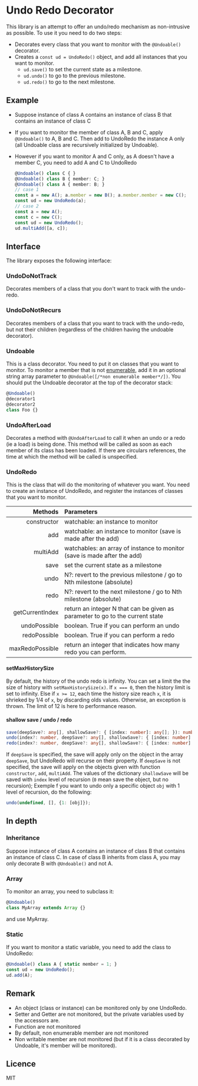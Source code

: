 # Undo Redo Decorator

This library is an attempt to offer an undo/redo mechanism as non-intrusive as possible.
To use it you need to do two steps:

- Decorates every class that you want to monitor with the `@Undoable()` decorator.
- Creates a `const ud = UndoRedo()` object, and add all instances that you want to monitor.
  - `ud.save()` to set the current state as a milestone.
  - `ud.undo()` to go to the previous milestone.
  - `ud.redo()` to go to the next milestone.

## Example

- Suppose instance of class A contains an instance of class B that contains an instance of class C
- If you want to monitor the member of class A, B and C, apply `@Undoable()` to A, B and C. Then add to UndoRedo the instance A only (all Undoable class are recursively initialized by Undoable).
- However if you want to monitor A and C only, as A doesn't have a member C, you need to add A and C to UndoRedo

    ```typescript
    @Undoable() class C { }
    @Undoable() class B { member: C; }
    @Undoable() class A { member: B; }
    // case 1
    const a = new A(); a.member = new B(); a.member.member = new C();
    const ud = new UndoRedo(a);
    // case 2
    const a = new A();
    const c = new C();
    const ud = new UndoRedo();
    ud.multiAdd([a, c]);
    ```

## Interface

The library exposes the following interface:

### UndoDoNotTrack

Decorates members of a class that you don't want to track with the undo-redo.

### UndoDoNotRecurs

Decorates members of a class that you want to track with the undo-redo, but not their children
(regardless of the children having the undoable decorator).

### Undoable

This is a class decorator. You need to put it on classes that you want to monitor. To monitor a member that is not [enumerable](https://developer.mozilla.org/en-US/docs/Web/JavaScript/Enumerability_and_ownership_of_properties), add it in an optional string array parameter to `@Undoable([/*non enumerable member*/])`. You should put the Undoable decorator at the top of the decorator stack:

```typescript
@Undoable()
@decorator1
@decorator2
class Foo {}
```

### UndoAfterLoad

Decorates a method with `@UndoAfterLoad` to call it when an undo or a redo (ie a load) is being done. This method will be called as soon as each member of its class has been loaded. If there are circulars references, the time at which the method will be called is unspecified.

### UndoRedo

This is the class that will do the monitoring of whatever you want. You need to create an instance of UndoRedo, and register the instances of classes that you want to monitor.

|     Methods     |                                    Parameters                                   |
|----------------:|:--------------------------------------------------------------------------------|
| constructor     | watchable: an instance to monitor                                               |
| add             | watchable: an instance to monitor (save is made after the add)                  |
| multiAdd        | watchables: an array of instance to monitor (save is made after the add)        |
| save            | set the current state as a milestone                                          |
| undo            | N?: revert to the previous milestone / go to Nth milestone (absolute)           |
| redo            | N?: revert to the next milestone / go to Nth milestone (absolute)               |
| getCurrentIndex | return an integer N that can be given as parameter to go to the current state|
| undoPossible    | boolean. True if you can perform an undo                                        |
| redoPossible    | boolean. True if you can perform a redo                                         |
| maxRedoPossible | return an integer that indicates how many redo you can perform.               |

#### setMaxHistorySize

By default, the history of the undo redo is infinity. You can set a limit the the size of history with `setMaxHistorySize(x)`.
If `x === 0`, then the history limit is set to infinity.
Else if `x >= 12`, each time the history size reach `x`, it is shrieked by 1/4 of `x`, by discarding olds values.
Otherwise, an exception is thrown. The limit of 12 is here to performance reason.

#### shallow save / undo / redo

```typescript
save(deepSave?: any[], shallowSave?: { [index: number]: any[]; }): number;
undo(index?: number, deepSave?: any[], shallowSave?: { [index: number]: any[]; }): void;
redo(index?: number, deepSave?: any[], shallowSave?: { [index: number]: any[]; }): void;
```

If `deepSave` is specified, the save will apply only on the object in the array `deepSave`, but UndoRedo will recurse on their property. If `deepSave` is not specified, the save will apply on the objects given with function `constructor`, `add`, `multiAdd`.
The values of the dictionary `shallowSave` will be saved with `index` level of recursion (`0` mean save the object, but no recursion);
Exemple f you want to undo only a specific object `obj` with 1 level of recursion, do the following:

```typescript
undo(undefined, [], {1: [obj]});
```

## In depth

### Inheritance

Suppose instance of class A contains an instance of class B that contains an instance of class C.
In case of class B inherits from class A, you may only decorate B with `@Undoable()` and not A.

### Array

To monitor an array, you need to subclass it:

```typescript
@Undoable()
class MyArray extends Array {}
```

and use MyArray.

### Static

If you want to monitor a static variable, you need to add the class to UndoRedo:

```typescript
@Undoable() class A { static member = 1; }
const ud = new UndoRedo();
ud.add(A);
```

## Remark

- An object (class or instance) can be monitored only by one UndoRedo.
- Setter and Getter are not monitored, but the private variables used by the accessors are.
- Function are not monitored
- By default, non enumerable member are not monitored
- Non writable member are not monitored (but if it is a class decorated by Undoable, it's member will be monitored).

## Licence

MIT
